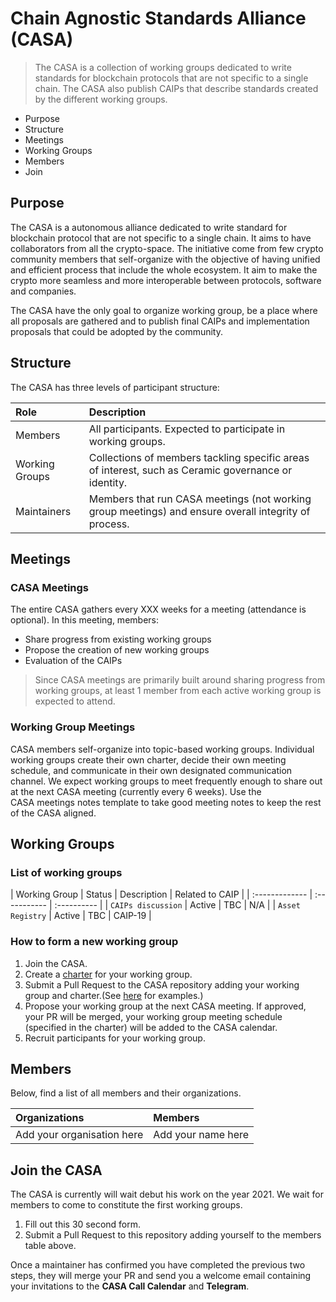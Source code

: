 # **Chain Agnostic Standards Alliance (CASA)**

> The CASA is a collection of working groups dedicated to write standards for blockchain protocols that are not specific to a single chain. The CASA also publish CAIPs that describe standards created by the different working groups.

- Purpose
- Structure
- Meetings
- Working Groups
- Members
- Join

## **Purpose**

The CASA is a autonomous alliance dedicated to write standard for blockchain protocol that are not specific to a single chain. It aims to have collaborators from all the crypto-space. The initiative come from few crypto community members that self-organize with the objective of having unified and efficient process that include the whole ecosystem. It aim to make the crypto more seamless and more interoperable between protocols, software and companies.

The CASA have the only goal to organize working group, be a place where all proposals are gathered and to publish final CAIPs and implementation proposals that could be adopted by the community. 

## **Structure**

The CASA has three levels of participant structure:

| Role                            | Description            |
| :-------------                  | :-----------              |
| Members            | All participants. Expected to participate in working groups. |
| Working Groups            | Collections of members tackling specific areas of interest, such as Ceramic governance or identity. |
| Maintainers                    | Members that run CASA meetings (not working group meetings) and ensure overall integrity of process. |

## **Meetings**

### **CASA Meetings**

The entire CASA gathers every XXX weeks for a meeting (attendance is optional). In this meeting, members:

- Share progress from existing working groups
- Propose the creation of new working groups
- Evaluation of the CAIPs

> Since CASA meetings are primarily built around sharing progress from working groups, at least 1 member from each active working group is expected to attend.

### **Working Group Meetings**

CASA members self-organize into topic-based working groups. Individual working groups create their own charter, decide their own meeting schedule, and communicate in their own designated communication channel. We expect working groups to meet frequently enough to share out at the next CASA meeting (currently every 6 weeks). Use the CASA meetings notes template to take good meeting notes to keep the rest of the CASA aligned.

## **Working Groups**

### **List of working groups**

| Working Group                   | Status                    | Description | Related to CAIP |
| :-------------                  | :-----------              | :---------- |
| `CAIPs discussion`            | Active                    | TBC |  N/A |
| `Asset Registry`                      | Active                    | TBC  | CAIP-19 |

### **How to form a new working group**

1. Join the CASA.
2. Create a [charter](templates/charter-template.md) for your working group.
3. Submit a Pull Request to the CASA repository adding your working group and charter.(See [here](working-groups) for examples.)
4. Propose your working group at the next CASA meeting. If approved, your PR will be merged,  your working group meeting schedule (specified in the charter) will be added to the CASA calendar.
5. Recruit participants for your working group.

## **Members**

Below, find a list of all members and their organizations.

| Organizations                     | Members        |
| :-------------                    | :-----------   |
| Add your organisation here      | Add your name here |

## **Join the CASA**

The CASA is currently will wait debut his work on the year 2021. We wait for members to come to constitute the first working groups. 

1. Fill out this 30 second form.
2. Submit a Pull Request to this repository adding yourself to the members table above.

Once a maintainer has confirmed you have completed the previous two steps, they will merge your PR and send you a welcome email containing your invitations to the **CASA Call Calendar** and **Telegram**.